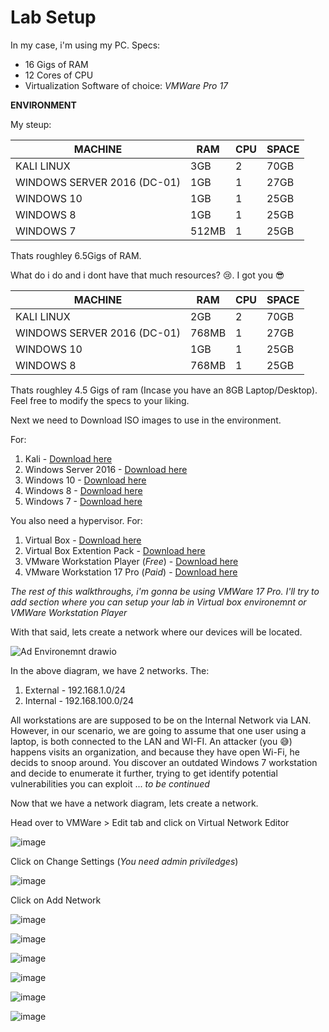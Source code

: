 # Lab Setup

In my case, i'm using my PC. Specs:

- 16 Gigs of RAM
- 12 Cores of CPU
- Virtualization Software of choice: _VMWare Pro 17_ 

**ENVIRONMENT**

My steup:

|MACHINE|RAM|CPU|SPACE|
|----|----|----|----|
|KALI LINUX|3GB|2|70GB|
|WINDOWS SERVER 2016 (DC-01)|1GB|1|27GB|
|WINDOWS 10|1GB|1|25GB|
|WINDOWS 8|1GB|1|25GB|
|WINDOWS 7|512MB|1|25GB|

Thats roughley 6.5Gigs of RAM.

What do i do and i dont have that much resources? 😢. I got you 😎

|MACHINE|RAM|CPU|SPACE|
|----|----|----|----|
|KALI LINUX|2GB|2|70GB|
|WINDOWS SERVER 2016 (DC-01)|768MB|1|27GB|
|WINDOWS 10|1GB|1|25GB|
|WINDOWS 8|768MB|1|25GB|


Thats roughley 4.5 Gigs of ram (Incase you have an 8GB Laptop/Desktop). Feel free to modify the specs to your liking.

Next we need to Download ISO images to use in the environment.

For:

1. Kali - [Download here](https://www.kali.org/get-kali/#kali-virtual-machines)
2. Windows Server 2016 - [Download here](https://go.microsoft.com/fwlink/p/?LinkID=2195174&clcid=0x409&culture=en-us&country=US)
3. Windows 10 - [Download here](https://www.microsoft.com/en-us/software-download/windows10)
4. Windows 8 - [Download here](https://www.microsoft.com/en-us/software-download/windows8ISO)
5. Windows 7 - [Download here](https://windows-7.en.softonic.com/download)


You also need a hypervisor. For:

1. Virtual Box - [Download here](https://www.virtualbox.org/wiki/Downloads)
2. Virtual Box Extention Pack - [Download here](https://www.virtualbox.org/wiki/Downloads)
3. VMware Workstation Player (_Free_) - [Download here](https://www.vmware.com/go/getplayer-win)
4. VMware Workstation 17 Pro (_Paid_) - [Download here](https://www.vmware.com/go/getworkstation-win)

_The rest of this walkthroughs, i'm gonna be using VMWare 17 Pro. I'll try to add section where you can setup your lab in Virtual box environemnt or VMWare Workstation Player_

With that said, lets create a network where our devices will be located. 

![Ad Environemnt drawio](https://user-images.githubusercontent.com/58165365/258508952-77188c53-8e35-4b88-be28-31e77fcdfc21.png)

In the above diagram, we have 2 networks. The:

1. External - 192.168.1.0/24
2. Internal - 192.168.100.0/24

All workstations are are supposed to be on the Internal Network via LAN. However, in our scenario, we are going to assume that one user using a laptop, is both connected to the LAN and WI-FI. An attacker (you 😅) happens visits an organization, and because they have open Wi-Fi, he decids to snoop around. You discover an outdated Windows 7 workstation and decide to enumerate it further, trying to get identify potential vulnerabilities you can exploit ... _to be continued_

Now that we have a network diagram, lets create a network.

Head over to VMWare > Edit tab and click on Virtual Network Editor

![image](https://user-images.githubusercontent.com/58165365/258512916-e13a4c50-bee5-4cb2-8c08-f54d051d096f.png)

Click on Change Settings (_You need admin priviledges_)

![image](https://user-images.githubusercontent.com/58165365/258513138-c4874f22-b66d-44b0-bf38-00464a80bceb.png)

Click on Add Network

![image](https://user-images.githubusercontent.com/58165365/258513782-7d650f22-d553-403a-8be7-c1b17ac0b329.png)

![image](https://user-images.githubusercontent.com/58165365/258514189-cae57cfb-6f08-4c81-a9bd-5f0da574bbfc.png)


![image](https://user-images.githubusercontent.com/58165365/258514635-5fa2d0c0-438c-4940-8786-7bf3264066c3.png)


![image](https://user-images.githubusercontent.com/58165365/258515737-42b8f7ce-49b0-4f0e-9137-9a8a376d9d35.png) 

![image](https://user-images.githubusercontent.com/58165365/258517261-f3e6297c-6857-4934-838a-68613f2ac98a.png)


![image](https://user-images.githubusercontent.com/58165365/258518668-a101d3ad-cbc7-447b-bfa5-4285b2ac25f2.png)